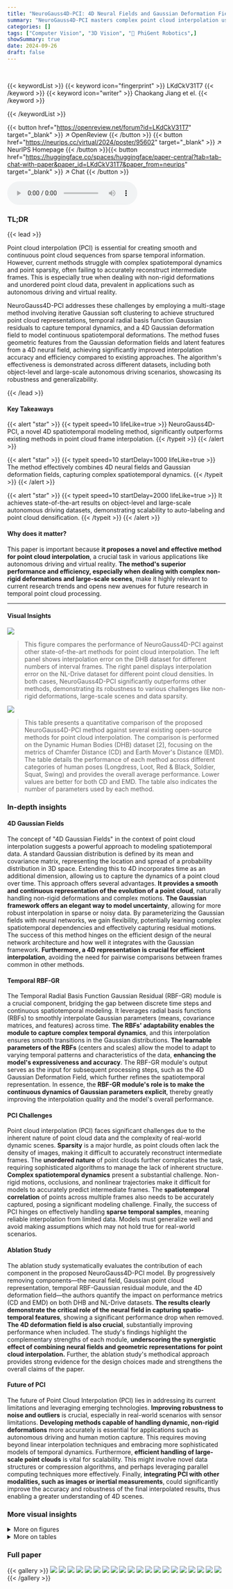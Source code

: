 ```yaml
---
title: "NeuroGauss4D-PCI: 4D Neural Fields and Gaussian Deformation Fields for Point Cloud Interpolation"
summary: "NeuroGauss4D-PCI masters complex point cloud interpolation using 4D neural fields and Gaussian deformation fields, achieving superior accuracy in dynamic scenes."
categories: []
tags: ["Computer Vision", "3D Vision", "🏢 PhiGent Robotics",]
showSummary: true
date: 2024-09-26
draft: false
---
```


<br>

{{< keywordList >}}
{{< keyword icon="fingerprint" >}} LKdCkV31T7 {{< /keyword >}}
{{< keyword icon="writer" >}} Chaokang Jiang et el. {{< /keyword >}}
 
{{< /keywordList >}}

{{< button href="https://openreview.net/forum?id=LKdCkV31T7" target="_blank" >}}
↗ OpenReview
{{< /button >}}
{{< button href="https://neurips.cc/virtual/2024/poster/95602" target="_blank" >}}
↗ NeurIPS Homepage
{{< /button >}}{{< button href="https://huggingface.co/spaces/huggingface/paper-central?tab=tab-chat-with-paper&paper_id=LKdCkV31T7&paper_from=neurips" target="_blank" >}}
↗ Chat
{{< /button >}}



<audio controls>
    <source src="https://ai-paper-reviewer.com/LKdCkV31T7/podcast.wav" type="audio/wav">
    Your browser does not support the audio element.
</audio>


### TL;DR


{{< lead >}}

Point cloud interpolation (PCI) is essential for creating smooth and continuous point cloud sequences from sparse temporal information.  However, current methods struggle with complex spatiotemporal dynamics and point sparsity, often failing to accurately reconstruct intermediate frames.  This is especially true when dealing with non-rigid deformations and unordered point cloud data, prevalent in applications such as autonomous driving and virtual reality. 

NeuroGauss4D-PCI addresses these challenges by employing a multi-stage method involving iterative Gaussian soft clustering to achieve structured point cloud representations, temporal radial basis function Gaussian residuals to capture temporal dynamics, and a 4D Gaussian deformation field to model continuous spatiotemporal deformations.  The method fuses geometric features from the Gaussian deformation fields and latent features from a 4D neural field, achieving significantly improved interpolation accuracy and efficiency compared to existing approaches.  The algorithm's effectiveness is demonstrated across different datasets, including both object-level and large-scale autonomous driving scenarios, showcasing its robustness and generalizability.

{{< /lead >}}


#### Key Takeaways

{{< alert "star" >}}
{{< typeit speed=10 lifeLike=true >}} NeuroGauss4D-PCI, a novel 4D spatiotemporal modeling method, significantly outperforms existing methods in point cloud frame interpolation. {{< /typeit >}}
{{< /alert >}}

{{< alert "star" >}}
{{< typeit speed=10 startDelay=1000 lifeLike=true >}} The method effectively combines 4D neural fields and Gaussian deformation fields, capturing complex spatiotemporal dynamics. {{< /typeit >}}
{{< /alert >}}

{{< alert "star" >}}
{{< typeit speed=10 startDelay=2000 lifeLike=true >}} It achieves state-of-the-art results on object-level and large-scale autonomous driving datasets, demonstrating scalability to auto-labeling and point cloud densification. {{< /typeit >}}
{{< /alert >}}

#### Why does it matter?
This paper is important because **it proposes a novel and effective method for point cloud interpolation**, a crucial task in various applications like autonomous driving and virtual reality.  **The method's superior performance and efficiency, especially when dealing with complex non-rigid deformations and large-scale scenes**, make it highly relevant to current research trends and opens new avenues for future research in temporal point cloud processing.

------
#### Visual Insights



![](https://ai-paper-reviewer.com/LKdCkV31T7/figures_1_1.jpg)

> This figure compares the performance of NeuroGauss4D-PCI against other state-of-the-art methods for point cloud interpolation.  The left panel shows interpolation error on the DHB dataset for different numbers of interval frames. The right panel displays interpolation error on the NL-Drive dataset for different point cloud densities.  In both cases, NeuroGauss4D-PCI significantly outperforms other methods, demonstrating its robustness to various challenges like non-rigid deformations, large-scale scenes and data sparsity.





![](https://ai-paper-reviewer.com/LKdCkV31T7/tables_3_1.jpg)

> This table presents a quantitative comparison of the proposed NeuroGauss4D-PCI method against several existing open-source methods for point cloud interpolation.  The comparison is performed on the Dynamic Human Bodies (DHB) dataset [2], focusing on the metrics of Chamfer Distance (CD) and Earth Mover's Distance (EMD). The table details the performance of each method across different categories of human poses (Longdress, Loot, Red & Black, Soldier, Squat, Swing) and provides the overall average performance.  Lower values are better for both CD and EMD.  The table also indicates the number of parameters used by each method.





### In-depth insights


#### 4D Gaussian Fields
The concept of "4D Gaussian Fields" in the context of point cloud interpolation suggests a powerful approach to modeling spatiotemporal data.  A standard Gaussian distribution is defined by its mean and covariance matrix, representing the location and spread of a probability distribution in 3D space. Extending this to 4D incorporates time as an additional dimension, allowing us to capture the dynamics of a point cloud over time.  This approach offers several advantages.  **It provides a smooth and continuous representation of the evolution of a point cloud**, naturally handling non-rigid deformations and complex motions.  **The Gaussian framework offers an elegant way to model uncertainty**, allowing for more robust interpolation in sparse or noisy data. By parameterizing the Gaussian fields with neural networks, we gain flexibility, potentially learning complex spatiotemporal dependencies and effectively capturing residual motions. The success of this method hinges on the efficient design of the neural network architecture and how well it integrates with the Gaussian framework. **Furthermore, a 4D representation is crucial for efficient interpolation**, avoiding the need for pairwise comparisons between frames common in other methods.

#### Temporal RBF-GR
The Temporal Radial Basis Function Gaussian Residual (RBF-GR) module is a crucial component, bridging the gap between discrete time steps and continuous spatiotemporal modeling.  It leverages radial basis functions (RBFs) to smoothly interpolate Gaussian parameters (means, covariance matrices, and features) across time.  **The RBFs' adaptability enables the module to capture complex temporal dynamics**, and this interpolation ensures smooth transitions in the Gaussian distributions.  **The learnable parameters of the RBFs** (centers and scales) allow the model to adapt to varying temporal patterns and characteristics of the data, **enhancing the model's expressiveness and accuracy**.  The RBF-GR module's output serves as the input for subsequent processing steps, such as the 4D Gaussian Deformation Field, which further refines the spatiotemporal representation.  In essence, the **RBF-GR module's role is to make the continuous dynamics of Gaussian parameters explicit**, thereby greatly improving the interpolation quality and the model's overall performance.

#### PCI Challenges
Point cloud interpolation (PCI) faces significant challenges due to the inherent nature of point cloud data and the complexity of real-world dynamic scenes.  **Sparsity** is a major hurdle, as point clouds often lack the density of images, making it difficult to accurately reconstruct intermediate frames.  The **unordered nature** of point clouds further complicates the task, requiring sophisticated algorithms to manage the lack of inherent structure.  **Complex spatiotemporal dynamics** present a substantial challenge.  Non-rigid motions, occlusions, and nonlinear trajectories make it difficult for models to accurately predict intermediate frames. The **spatiotemporal correlation** of points across multiple frames also needs to be accurately captured, posing a significant modeling challenge.  Finally, the success of PCI hinges on effectively handling **sparse temporal samples**, meaning reliable interpolation from limited data.  Models must generalize well and avoid making assumptions which may not hold true for real-world scenarios.

#### Ablation Study
The ablation study systematically evaluates the contribution of each component in the proposed NeuroGauss4D-PCI model.  By progressively removing components—the neural field, Gaussian point cloud representation, temporal RBF-Gaussian residual module, and the 4D deformation field—the authors quantify the impact on performance metrics (CD and EMD) on both DHB and NL-Drive datasets.  **The results clearly demonstrate the critical role of the neural field in capturing spatio-temporal features**, showing a significant performance drop when removed.  **The 4D deformation field is also crucial**, substantially improving performance when included.  The study's findings highlight the complementary strengths of each module, **underscoring the synergistic effect of combining neural fields and geometric representations for point cloud interpolation.**  Further, the ablation study's methodical approach provides strong evidence for the design choices made and strengthens the overall claims of the paper.

#### Future of PCI
The future of Point Cloud Interpolation (PCI) lies in addressing its current limitations and leveraging emerging technologies.  **Improving robustness to noise and outliers** is crucial, especially in real-world scenarios with sensor limitations.  **Developing methods capable of handling dynamic, non-rigid deformations** more accurately is essential for applications such as autonomous driving and human motion capture. This requires moving beyond linear interpolation techniques and embracing more sophisticated models of temporal dynamics.  Furthermore, **efficient handling of large-scale point clouds** is vital for scalability. This might involve novel data structures or compression algorithms, and perhaps leveraging parallel computing techniques more effectively. Finally, **integrating PCI with other modalities, such as images or inertial measurements**, could significantly improve the accuracy and robustness of the final interpolated results, thus enabling a greater understanding of 4D scenes.


### More visual insights

<details>
<summary>More on figures
</summary>


![](https://ai-paper-reviewer.com/LKdCkV31T7/figures_4_1.jpg)

> This figure illustrates the Temporal Radial Basis Function Gaussian Residual (RBF-GR) module and the 4D Gaussian Deformation Field.  The RBF-GR module uses radial basis functions to interpolate Gaussian parameters over time, capturing temporal dynamics.  The 4D Gaussian Deformation Field uses Gaussian means, covariances, and features to model spatiotemporal changes in the Gaussian distributions, which are then used to update Gaussian ellipsoid information.  The figure shows the different components of the module and how they interact to generate updated ellipsoid information.


![](https://ai-paper-reviewer.com/LKdCkV31T7/figures_8_1.jpg)

> This figure compares the performance of the proposed NeuroGauss4D-PCI method against other state-of-the-art point cloud interpolation algorithms (NeuralPCI [3] and 3DSFLabelling [9]) on the NL Drive autonomous driving dataset.  It visually demonstrates that NeuroGauss4D-PCI achieves better alignment with the ground truth point cloud positions and geometry when interpolating between frames. The better alignment between the predicted points (orange) and the ground truth points (green) highlights the improved accuracy of NeuroGauss4D-PCI in handling the complexities of large-scale LiDAR scenes.


![](https://ai-paper-reviewer.com/LKdCkV31T7/figures_15_1.jpg)

> This figure demonstrates two applications of the NeuroGauss4D-PCI model: temporal synchronization and point cloud densification.  The left side shows how the model can interpolate intermediate frames between sparse LiDAR point clouds (P1, P3) and image frames (I1, I3) to produce temporally consistent sequences (P2, I2).  The right side illustrates how the model can densify sparse point clouds (green) by predicting additional points (red), increasing the point density while maintaining spatial accuracy.  The close overlap between green and red points indicates accurate predictions.


![](https://ai-paper-reviewer.com/LKdCkV31T7/figures_15_2.jpg)

> This figure shows a qualitative comparison of point cloud interpolation results on the DHB dataset.  It compares the ground truth (GT) with results from PointINet, IDEA-Net, NeuralPCI, and the proposed NeuroGauss4D-PCI method.  The focus is on highlighting the superior ability of NeuroGauss4D-PCI to accurately reconstruct fine details and handle complex non-rigid deformations, particularly in areas indicated by the orange dashed circles.


![](https://ai-paper-reviewer.com/LKdCkV31T7/figures_16_1.jpg)

> This figure shows a quantitative comparison of the proposed NeuroGauss4D-PCI method against a pure neural field method [3] on the NL-Drive dataset.  It visually compares the ground truth point clouds to the results from both methods. The color-coding represents the Chamfer distance (CD) error, with blue indicating perfect matches (CD Error = 0) and progressively warmer colors representing increasing error, culminating in red (CD Error > 25cm).  The figure likely demonstrates NeuroGauss4D-PCI’s improved accuracy in point cloud interpolation, particularly for larger-scale scenes.


![](https://ai-paper-reviewer.com/LKdCkV31T7/figures_16_2.jpg)

> This figure shows the results of point cloud interpolation in challenging autonomous driving scenarios.  The input point clouds are shown in blue and yellow, the ground truth in green, and the model's predictions in pink. The scenarios include local occlusions, sparse data, repeating structures, and large displacements. The overlap between the ground truth and predictions demonstrates the robustness of the algorithm to these challenges.


![](https://ai-paper-reviewer.com/LKdCkV31T7/figures_17_1.jpg)

> This figure shows the robustness test of the proposed method under different noise levels.  The top row displays the input point clouds with varying levels of added Gaussian noise (different noise ratios and standard deviations). The bottom row compares the ground truth point cloud at a specific time point (t=6) with the point cloud predicted by the model under each noise condition. The alignment between the ground truth (green) and predicted (pink) points illustrates the accuracy of the method under different noise levels, highlighting its resilience to noise.


</details>




<details>
<summary>More on tables
</summary>


![](https://ai-paper-reviewer.com/LKdCkV31T7/tables_3_2.jpg)
> This table presents a quantitative comparison of the proposed NeuroGauss4D-PCI method with several existing open-source point cloud interpolation methods on the Dynamic Human Body (DHB) dataset.  The comparison uses two metrics: Chamfer Distance (CD) and Earth Mover's Distance (EMD).  Results are presented for multiple body poses (Longdress, Loot, Red&Black, Soldier, Squat, Swing) and an overall average, showing the performance of each method in terms of interpolation accuracy. Lower values are better for both CD and EMD, indicating higher accuracy.

![](https://ai-paper-reviewer.com/LKdCkV31T7/tables_5_1.jpg)
> This table presents a quantitative comparison of the proposed NeuroGauss4D-PCI method with several other open-source methods for point cloud interpolation on the Dynamic Human Bodies (DHB) dataset.  The comparison is based on two metrics: Chamfer Distance (CD) and Earth Mover's Distance (EMD).  The table shows the performance of each method across various categories of human body poses, with lower scores indicating better performance.  Error values are scaled down by a factor of 1000 to highlight the subtle differences in performance between the methods.

![](https://ai-paper-reviewer.com/LKdCkV31T7/tables_7_1.jpg)
> This table presents a quantitative comparison of the proposed NeuroGauss4D-PCI method with several other open-source point cloud interpolation methods on the Dynamic Human Body (DHB) dataset.  The comparison uses two metrics: Chamfer Distance (CD) and Earth Mover's Distance (EMD).  The table is broken down by different motion categories within the DHB dataset (Longdress, Loot, Red&Black, Soldier, Squat, Swing), showing the performance of each method on each category and providing an overall average performance.  The table also shows the number of parameters for each model, indicating model complexity.

![](https://ai-paper-reviewer.com/LKdCkV31T7/tables_7_2.jpg)
> This table compares the performance of the proposed NeuroGauss4D-PCI method against other state-of-the-art methods for point cloud interpolation on the NL-Drive dataset.  The NL-Drive dataset is challenging due to its large scale and inclusion of autonomous driving scenarios. The table shows the Chamfer Distance (CD) and Earth Mover's Distance (EMD) errors for three interpolated frames (Frame-1, Frame-2, Frame-3) between two input frames.  Lower CD and EMD values indicate better performance. The symbol † indicates that outlier removal preprocessing was used.

![](https://ai-paper-reviewer.com/LKdCkV31T7/tables_8_1.jpg)
> This table compares the proposed NeuroGauss4D-PCI method against state-of-the-art techniques for point cloud scene flow estimation using the KITTI and KITTIo datasets.  It contrasts self-supervised ('Self') and fully-supervised ('Full') approaches and highlights the input type used. The key metrics compared are EPE3D (Endpoint Error in 3D), ACCS (Accuracy of Scene Flow), ACCR (Accuracy of Correspondence), and Outliers.  Lower EPE3D and Outliers values are preferred, while higher ACCS and ACCR values are better.

![](https://ai-paper-reviewer.com/LKdCkV31T7/tables_9_1.jpg)
> This ablation study analyzes the impact of each component (Neural Field, Gaussian Point Cloud, Temporal RBF Gaussian Residual, 4D Deformation Field, LG-Cat, and Fast-LG-Fusion) on the overall performance of the NeuroGauss4D-PCI model, evaluating Chamfer Distance (CD) and Earth Mover's Distance (EMD) on the DHB and NL-Drive datasets.  The results show the contribution of each component towards achieving the best performance and highlight the effectiveness of the proposed approach in accurately capturing the spatio-temporal characteristics of point clouds.

![](https://ai-paper-reviewer.com/LKdCkV31T7/tables_13_1.jpg)
> This ablation study analyzes the impact of each component of the NeuroGauss4D-PCI model on two datasets: DHB and NL-Drive.  It shows the performance effects of removing or including the neural field, Gaussian point cloud representation, temporal radial basis function Gaussian residual module, 4D Gaussian deformation field, and different feature fusion methods.  The results highlight the importance of each component for achieving optimal performance.

</details>




### Full paper

{{< gallery >}}
<img src="https://ai-paper-reviewer.com/LKdCkV31T7/1.png" class="grid-w50 md:grid-w33 xl:grid-w25" />
<img src="https://ai-paper-reviewer.com/LKdCkV31T7/2.png" class="grid-w50 md:grid-w33 xl:grid-w25" />
<img src="https://ai-paper-reviewer.com/LKdCkV31T7/3.png" class="grid-w50 md:grid-w33 xl:grid-w25" />
<img src="https://ai-paper-reviewer.com/LKdCkV31T7/4.png" class="grid-w50 md:grid-w33 xl:grid-w25" />
<img src="https://ai-paper-reviewer.com/LKdCkV31T7/5.png" class="grid-w50 md:grid-w33 xl:grid-w25" />
<img src="https://ai-paper-reviewer.com/LKdCkV31T7/6.png" class="grid-w50 md:grid-w33 xl:grid-w25" />
<img src="https://ai-paper-reviewer.com/LKdCkV31T7/7.png" class="grid-w50 md:grid-w33 xl:grid-w25" />
<img src="https://ai-paper-reviewer.com/LKdCkV31T7/8.png" class="grid-w50 md:grid-w33 xl:grid-w25" />
<img src="https://ai-paper-reviewer.com/LKdCkV31T7/9.png" class="grid-w50 md:grid-w33 xl:grid-w25" />
<img src="https://ai-paper-reviewer.com/LKdCkV31T7/10.png" class="grid-w50 md:grid-w33 xl:grid-w25" />
<img src="https://ai-paper-reviewer.com/LKdCkV31T7/11.png" class="grid-w50 md:grid-w33 xl:grid-w25" />
<img src="https://ai-paper-reviewer.com/LKdCkV31T7/12.png" class="grid-w50 md:grid-w33 xl:grid-w25" />
<img src="https://ai-paper-reviewer.com/LKdCkV31T7/13.png" class="grid-w50 md:grid-w33 xl:grid-w25" />
<img src="https://ai-paper-reviewer.com/LKdCkV31T7/14.png" class="grid-w50 md:grid-w33 xl:grid-w25" />
<img src="https://ai-paper-reviewer.com/LKdCkV31T7/15.png" class="grid-w50 md:grid-w33 xl:grid-w25" />
<img src="https://ai-paper-reviewer.com/LKdCkV31T7/16.png" class="grid-w50 md:grid-w33 xl:grid-w25" />
<img src="https://ai-paper-reviewer.com/LKdCkV31T7/17.png" class="grid-w50 md:grid-w33 xl:grid-w25" />
<img src="https://ai-paper-reviewer.com/LKdCkV31T7/18.png" class="grid-w50 md:grid-w33 xl:grid-w25" />
<img src="https://ai-paper-reviewer.com/LKdCkV31T7/19.png" class="grid-w50 md:grid-w33 xl:grid-w25" />
<img src="https://ai-paper-reviewer.com/LKdCkV31T7/20.png" class="grid-w50 md:grid-w33 xl:grid-w25" />
{{< /gallery >}}